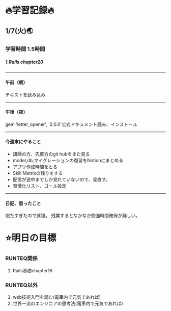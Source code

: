 # 🔥学習記録🔥
## 1/7(火)🌏
### 学習時間 1.5時間
##### 1.Rails chapter20　

***
#### 午前（朝）
テキストを読み込み

***
#### 午後（夜）
gem 'letter_opener', '2.0.0'公式ドキュメント読み、インストール

***
#### 今週末にやること
- 講師の方、先輩方のgit hubをまた見る
- model,db,マイグレーションの復習をNotionにまとめる
- アプリ作成時間をとる
- Skill Metrixの残りをする
- 配信が途中までしか見れていないので、見直す。
- 習慣化リスト、ゴール設定

***
#### 日記、思ったこと
眠たすぎたので就寝。
残業するとなかなか勉強時間確保が難しい。

# ⭐️明日の目標
### RUNTEQ関係
1. Rails基礎chapter18 

### RUNTEQ以外
1. web技術入門を読む(電車内で元気であれば)
2. 世界一流のエンジニアの思考法(電車内で元気であれば)


